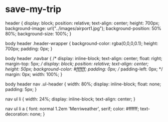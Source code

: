 # save-my-trip

header {
  display: block;
  position: relative;
  text-align: center;
  height: 700px;
  background-image: url("../images/airport1.jpg");
  background-position: 50% 80%; 
  background-size: 100%;
}

body header .header-wrapper {
  background-color: rgba(0,0,0,0.1);
  height: 700px;
  padding: 0px;
}

body header .navbar {
  /* display: inline-block;
  text-align: center;
  float: right;
  margin-top: 5px; */
  display: block;
  position: relative;
  text-align: center;
  height: 50px;
  background-color: #ffffff;
  padding: 0px;
  /* padding-left: 0px; */
  margin: 0px;
  width: 100%;
}

body header nav .ul-header {
  width: 80%;
  display: inline-block;
  float: none;
  padding: 5px;
}

nav ul li {
  width: 24%;
  display: inline-block;
  text-align: center;
}

nav ul li a {
  font: normal 1.2em 'Merriweather', serif;
  color: #ffffff;
  text-decoration: none;
}